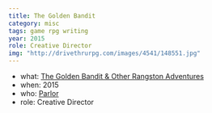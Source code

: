 ```yaml
---
title: The Golden Bandit
category: misc
tags: game rpg writing
year: 2015
role: Creative Director
img: "http://drivethrurpg.com/images/4541/148551.jpg"
---
```


* what: [The Golden Bandit & Other Rangston
Adventures](https://parlorgaming.com/collections/tephra/products/the-golden-bandit-other-rangston-adventures-a-tephra-expansion)
* when: 2015
* who: [Parlor](https://parlorgaming.com/)
* role: Creative Director
